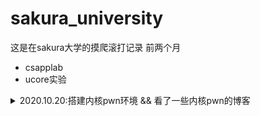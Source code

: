 # sakura_university

这是在sakura大学的摸爬滚打记录
前两个月
- csapplab
- ucore实验

<details>
<summary>2020.10.20:搭建内核pwn环境 && 看了一些内核pwn的博客</summary>
  ```
  qemu-system-x86_64 \    
  -kernel ~/tools/linux-5.2.1/arch/x86_64/boot/bzImage \
  -initrd ~/tools/busybox-1.31.0/rootfs.img \
  -append "console=ttyS0 root=/dev/ram rdinit=/sbin/init" \
  -cpu kvm64,+smep,+smap \
  -nographic \
  -gdb tcp::1234
  ```
  >-cpu kvm64,+smep,+smap 设置CPU的安全选项，这里开启了smap和smep
  >-kernel 设置内核bzImage文件的路径
  >-initrd 设置刚才利用busybox创建的rootfs.img，作为内核启动的文件系统
  >-gdb tcp::1234 设置gdb的调试端口为1234

</details>
